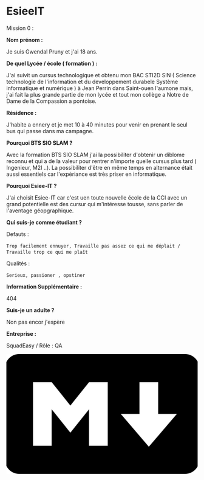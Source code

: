 # EsieeIT

Mission 0 :

**Nom prénom :**

Je suis Gwendal Pruny et j'ai 18 ans.

**De quel Lycée / école ( formation ) :**

J'ai suivit un cursus technologique et obtenu mon BAC STI2D SIN ( Science technologie  de l'information et du developpement durabele Système informatique et numérique ) à Jean Perrin dans Saint-ouen l'aumone mais, j'ai fait la plus grande partie de mon lycée et tout mon collège a Notre de Dame de la Compassion a pontoise.

**Résidence :**

J'habite a ennery et je met 10 à 40 minutes pour venir en prenant le seul bus qui passe dans ma campagne.

**Pourquoi BTS SIO SLAM ?**

Avec la formation BTS SIO SLAM j'ai la possibiliter d'obtenir un diblome reconnu et qui a de la valeur pour rentrer n'importe quelle cursus plus tard ( Ingenieur, M2I ..). La possibiliter d'être en même temps en alternance était aussi essentiels car  l'expèriance est très priser en informatique.

**Pourquoi Esiee-IT ?**

J'ai choisit Esiee-IT car c'est uen toute nouvelle école de la CCI avec un grand potentielle est des cursur qui m'intéresse tousse, sans parler de l'aventage géopgraphique.

**Qui suis-je comme étudiant ?**

Defauts :

    Trop facilement ennuyer, Travaille pas assez ce qui me déplait / Travaille trop ce qui me plaît

Qualités :

    Serieux, passioner , opstiner



**Information Supplémentaire :**

404


**Suis-je un adulte ?**

Non pas encor j'espère

**Entreprise :**

SquadEasy / Rôle : QA

![he non](asset/mrk.jpg)
